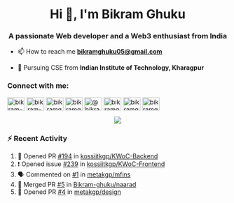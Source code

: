 <h1 align="center">Hi 👋, I'm Bikram Ghuku</h1>
<h3 align="center">A passionate Web developer and a Web3 enthusiast from India</h3>

- 📫 How to reach me **bikramghuku05@gmail.com**
  
- 🏫 Pursuing CSE from **Indian Institute of Technology, Kharagpur**

<h3 align="left">Connect with me:</h3>
<p align="left">
<a href="https://dev.to/bikram-ghuku" target="blank"><img align="center" src="https://raw.githubusercontent.com/rahuldkjain/github-profile-readme-generator/master/src/images/icons/Social/devto.svg" alt="bikram-ghuku" height="30" width="40" /></a>
<a href="https://linkedin.com/in/bikram-ghuku" target="blank"><img align="center" src="https://raw.githubusercontent.com/rahuldkjain/github-profile-readme-generator/master/src/images/icons/Social/linked-in-alt.svg" alt="bikram-ghuku" height="30" width="40" /></a>
<a href="https://kaggle.com/bikramghuku05" target="blank"><img align="center" src="https://raw.githubusercontent.com/rahuldkjain/github-profile-readme-generator/master/src/images/icons/Social/kaggle.svg" alt="bikramghuku05" height="30" width="40" /></a>
<a href="https://instagram.com/bikramghuku05" target="blank"><img align="center" src="https://raw.githubusercontent.com/rahuldkjain/github-profile-readme-generator/master/src/images/icons/Social/instagram.svg" alt="bikramghuku05" height="30" width="40" /></a>
<a href="https://medium.com/@bikramghuku05" target="blank"><img align="center" src="https://raw.githubusercontent.com/rahuldkjain/github-profile-readme-generator/master/src/images/icons/Social/medium.svg" alt="@bikramghuku05" height="30" width="40" /></a>
<a href="https://www.codechef.com/users/bikramghuku" target="blank"><img align="center" src="https://cdn.jsdelivr.net/npm/simple-icons@3.1.0/icons/codechef.svg" alt="bikramghuku" height="30" width="40" /></a>
<a href="https://www.hackerrank.com/bikramghuku05" target="blank"><img align="center" src="https://raw.githubusercontent.com/rahuldkjain/github-profile-readme-generator/master/src/images/icons/Social/hackerrank.svg" alt="bikramghuku05" height="30" width="40" /></a>
<a href="https://codeforces.com/profile/bikramghuku" target="blank"><img align="center" src="https://raw.githubusercontent.com/rahuldkjain/github-profile-readme-generator/master/src/images/icons/Social/codeforces.svg" alt="bikramghuku" height="30" width="40" /></a>
</p>


<p align="center">
<img src="https://github-readme-stats.vercel.app/api?username=bikram-ghuku&theme=tokyonight&show_icons=true">
</p>

### :zap: Recent Activity

<!--START_SECTION:activity-->
1. 💪 Opened PR [#194](https://github.com/kossiitkgp/KWoC-Backend/pull/194) in [kossiitkgp/KWoC-Backend](https://github.com/kossiitkgp/KWoC-Backend)
2. ❗ Opened issue [#239](https://github.com/kossiitkgp/KWoC-Frontend/issues/239) in [kossiitkgp/KWoC-Frontend](https://github.com/kossiitkgp/KWoC-Frontend)
3. 🗣 Commented on [#1](https://github.com/metakgp/mfins/pull/1#issuecomment-2395413125) in [metakgp/mfins](https://github.com/metakgp/mfins)
4. 🎉 Merged PR [#5](https://github.com/Bikram-ghuku/naarad/pull/5) in [Bikram-ghuku/naarad](https://github.com/Bikram-ghuku/naarad)
5. 💪 Opened PR [#4](https://github.com/metakgp/design/pull/4) in [metakgp/design](https://github.com/metakgp/design)
<!--END_SECTION:activity-->

